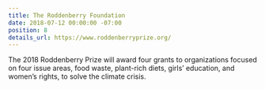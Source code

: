 ```yaml
---
title: The Roddenberry Foundation
date: 2018-07-12 00:00:00 -07:00
position: 8
details_url: https://www.roddenberryprize.org/
---
```


The 2018 Roddenberry Prize will award four grants to organizations focused on four issue areas, food waste, plant-rich diets, girls’ education, and women’s rights, to solve the climate crisis.

